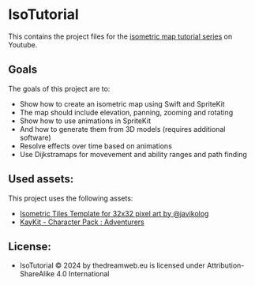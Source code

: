 # IsoTutorial

This contains the project files for the [isometric map tutorial series](https://www.youtube.com/playlist?list=PLhUrOtMlcKDCRdeKc4pUQMYGCwtHFSdkI) on Youtube.

## Goals

The goals of this project are to:

- Show how to create an isometric map using Swift and SpriteKit
- The map should include elevation, panning, zooming and rotating
- Show how to use animations in SpriteKit
- And how to generate them from 3D models (requires additional software)
- Resolve effects over time based on animations
- Use Dijkstramaps for movevement and ability ranges and path finding

## Used assets:

This project uses the following assets:

- [Isometric Tiles Template for 32x32 pixel art by @javikolog](https://route1rodent.itch.io/isometric-sandbox-pixel-world-32x32)
- [KayKit - Character Pack : Adventurers](https://kaylousberg.itch.io/kaykit-adventurers)

## License:

- IsoTutorial © 2024 by thedreamweb.eu is licensed under Attribution-ShareAlike 4.0 International
